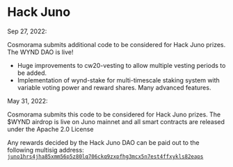 # Hack Juno

Sep 27, 2022:

Cosmorama submits additional code to be considered for Hack Juno prizes.
The WYND DAO is live!

* Huge improvements to cw20-vesting to allow multiple vesting periods to be added.
* Implementation of wynd-stake for multi-timescale staking system with variable voting power and reward shares. Many advanced features.

May 31, 2022:

Cosmorama submits this code to be considered for Hack Juno prizes.
The $WYND airdrop is live on Juno mainnet and all smart contracts are released under the Apache 2.0 License

Any rewards decided by the Hack Juno DAO can be paid out to the following multisig address:
[`juno1hrs4jha85xmm56p5z80lq706ckq9zxpfhg3mcx5n7est4ffxykls82eaps`](https://daodao.zone/multisig/juno1hrs4jha85xmm56p5z80lq706ckq9zxpfhg3mcx5n7est4ffxykls82eaps)
